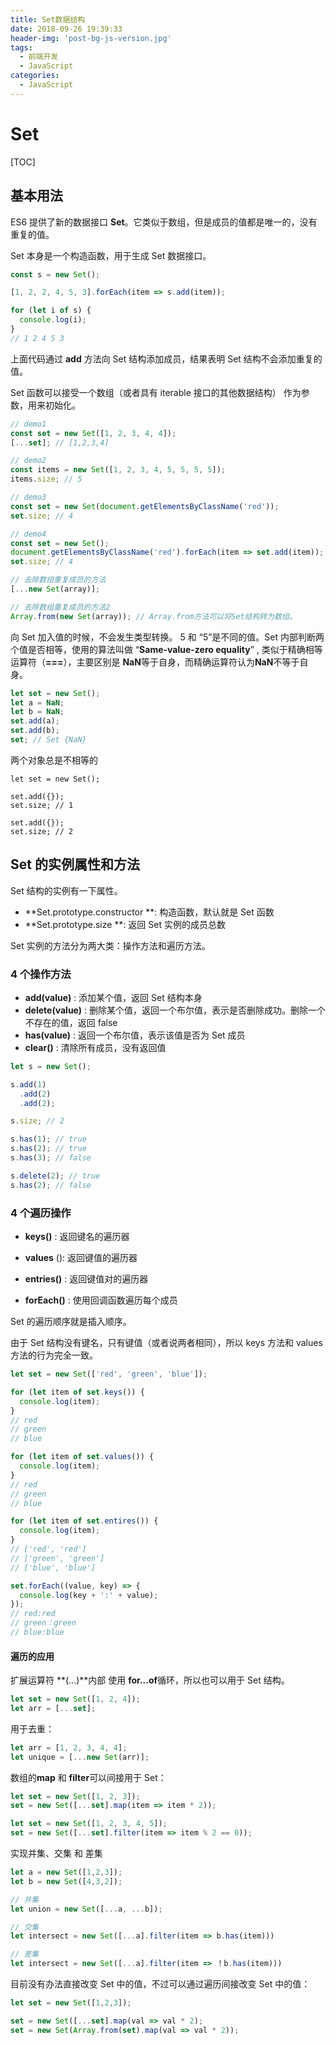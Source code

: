 ```yaml
---
title: Set数据结构
date: 2018-09-26 19:39:33
header-img: 'post-bg-js-version.jpg'
tags:
  - 前端开发
  - JavaScript
categories:
  - JavaScript
---
```


# Set

[TOC]

## 基本用法

ES6 提供了新的数据接口 **Set**。它类似于数组，但是成员的值都是唯一的，没有重复的值。

Set 本身是一个构造函数，用于生成 Set 数据接口。

```javascript
const s = new Set();

[1, 2, 2, 4, 5, 3].forEach(item => s.add(item));

for (let i of s) {
  console.log(i);
}
// 1 2 4 5 3
```

上面代码通过 **add** 方法向 Set 结构添加成员，结果表明 Set 结构不会添加重复的值。

Set 函数可以接受一个数组（或者具有 iterable 接口的其他数据结构） 作为参数，用来初始化。

```javascript
// demo1
const set = new Set([1, 2, 3, 4, 4]);
[...set]; // [1,2,3,4]

// demo2
const items = new Set([1, 2, 3, 4, 5, 5, 5, 5]);
items.size; // 5

// demo3
const set = new Set(document.getElementsByClassName('red'));
set.size; // 4

// demo4
const set = new Set();
document.getElementsByClassName('red').forEach(item => set.add(item));
set.size; // 4

// 去除数组重复成员的方法
[...new Set(array)];

// 去除数组重复成员的方法2
Array.from(new Set(array)); // Array.from方法可以将Set结构转为数组。
```

向 Set 加入值的时候，不会发生类型转换。 5 和 “5”是不同的值。Set 内部判断两个值是否相等，使用的算法叫做 “**Same-value-zero equality**” , 类似于精确相等运算符（**===**），主要区别是 **NaN**等于自身，而精确运算符认为**NaN**不等于自身。

```javascript
let set = new Set();
let a = NaN;
let b = NaN;
set.add(a);
set.add(b);
set; // Set {NaN}
```

两个对象总是不相等的

```;
let set = new Set();

set.add({});
set.size; // 1

set.add({});
set.size; // 2
```

## Set 的实例属性和方法

Set 结构的实例有一下属性。

- **Set.prototype.constructor **: 构造函数，默认就是 Set 函数
- **Set.prototype.size **: 返回 Set 实例的成员总数

Set 实例的方法分为两大类：操作方法和遍历方法。

### 4 个操作方法

- **add(value)** : 添加某个值，返回 Set 结构本身
- **delete(value)** : 删除某个值，返回一个布尔值，表示是否删除成功。删除一个不存在的值，返回 false
- **has(value)** : 返回一个布尔值，表示该值是否为 Set 成员
- **clear()** : 清除所有成员，没有返回值

```javascript
let s = new Set();

s.add(1)
  .add(2)
  .add(2);

s.size; // 2

s.has(1); // true
s.has(2); // true
s.has(3); // false

s.delete(2); // true
s.has(2); // false
```

### 4 个遍历操作

- **keys()** : 返回键名的遍历器

- **values** (): 返回键值的遍历器

- **entries()** : 返回键值对的遍历器

- **forEach()** : 使用回调函数遍历每个成员

Set 的遍历顺序就是插入顺序。

由于 Set 结构没有键名，只有键值（或者说两者相同），所以 keys 方法和 values 方法的行为完全一致。

```javascript
let set = new Set(['red', 'green', 'blue']);

for (let item of set.keys()) {
  console.log(item);
}
// red
// green
// blue

for (let item of set.values()) {
  console.log(item);
}
// red
// green
// blue

for (let item of set.entires()) {
  console.log(item);
}
// ['red', 'red']
// ['green', 'green']
// ['blue', 'blue']

set.forEach((value, key) => {
  console.log(key + ':' + value);
});
// red:red
// green：green
// blue:blue
```

#### 遍历的应用

扩展运算符 **(...)**内部 使用 **for...of**循环，所以也可以用于 Set 结构。

```javascript
let set = new Set([1, 2, 4]);
let arr = [...set];
```

用于去重：

```javascript
let arr = [1, 2, 3, 4, 4];
let unique = [...new Set(arr)];
```

数组的**map** 和 **filter**可以间接用于 Set：

```javascript
let set = new Set([1, 2, 3]);
set = new Set([...set].map(item => item * 2));

let set = new Set([1, 2, 3, 4, 5]);
set = new Set([...set].filter(item => item % 2 == 0));
```

实现并集、交集 和 差集

```javascript
let a = new Set([1,2,3]);
let b = new Set([4,3,2]);

// 并集
let union = new Set([...a, ...b]);

// 交集
let intersect = new Set([...a].filter(item => b.has(item)))

// 差集
let intersect = new Set([...a].filter(item => ！b.has(item)))
```

目前没有办法直接改变 Set 中的值，不过可以通过遍历间接改变 Set 中的值：

```javascript
let set = new Set([1,2,3]);

set = new Set([...set].map(val => val * 2);
set = new Set(Array.from(set).map(val => val * 2));
```
